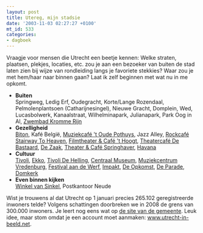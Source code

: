 ```yaml
---
layout: post
title: Utereg, mijn stadsie
date: '2003-11-03 02:27:27 +0100'
mt_id: 533
categories:
- dagboek
---
```

Vraagje voor mensen die Utrecht een beetje kennen: Welke straten, plaatsen, plekjes, locaties, etc. zou je aan een bezoeker van buiten de stad laten zien bij wijze van rondleiding langs je favoriete stekkies? Waar zou je met hem/haar naar binnen gaan? Laat ik zelf beginnen met wat nu in me opkomt.

<ul><li><b>Buiten</b><br />Springweg, Ledig Erf, Oudegracht, Korte/Lange Rozendaal, Pelmolenplantsoen (Catharijnesingel), Nieuwe Gracht, Domplein, Wed, Lucasbolwerk, Kanaalstraat, Wilhelminapark, Julianapark, Park Oog in Al, <a href="http://www2.utrecht.nl/smartsite.dws?id=666&mw=1133&w=18;86&p=607&parFrom=521&infFrom=607">Zwembad Kromme Rijn</a></li><li><b>Gezelligheid</b><br /><a href="http://www.biton.nl/">Biton</a>, Kaf&eacute; Belgi&euml;, <a href="http://www.pothuys.nl/">Muziekcaf&eacute; 't Oude Pothuys</a>, Jazz Alley, <a href="http://www.stairway.nl/">Rockcaf&eacute; Stairway To Heaven</a>, <a href="http://www.hoogt.nl/">Filmtheater &amp; Caf&eacute; 't Hoogt</a>, <a href="http://www.debastaard.nl/">Theatercaf&eacute; De Bastaard</a>, <a href="http://www.cafedezaak-utrecht.nl/">De Zaak</a>, <a href="http://www.springhaver.nl/">Theater &amp; Caf&eacute; Springhaver</a>, <a href="http://www.havana-cafe.nl/">Havana</a></li><li><b>Cultuur</b><br /><a href="http://www.tivoli.nl/">Tivoli</a>, <a href="http://www.ekko.nl/">Ekko</a>, <a href="http://www.tivoli.nl/">Tivoli De Helling</a>, <a href="http://www.centraalmuseum.nl/">Centraal Museum</a>, <a href="http://www.vredenburg.nl/">Muziekcentrum Vredenburg</a>, <a href="http://www.festivalaandewerd.nl/">Festival aan de Werf</a>, <a href="http://www.impakt.nl/">Impakt</a>, <a href="http://www.opkomst.nl/">De Opkomst</a>, <a href="http://www.deparade.nl/">De Parade</a>, <a href="http://www.domkerk.nl/">Domkerk</a></li><li><b>Even binnen kijken</b><br /><a href="http://www.dewinkelvansinkel.nl/">Winkel van Sinkel</a>, Postkantoor Neude</li></ul>

Wist je trouwens al dat Utrecht op 1 januari precies 265.102 geregistreerde inwoners telde? Volgens schattingen doorbreken we in 2008 de grens van 300.000 inwoners. Je leert nog eens wat op <a href="http://www.utrecht.nl/">de site van de gemeente</a>. Leuk idee, maar stom omdat je een account moet aanmaken: <a href="http://www.utrecht-in-beeld.net/">www.utrecht-in-beeld.net</a>.
